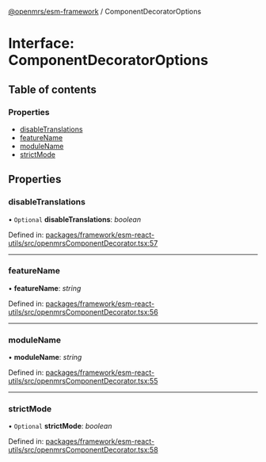 [@openmrs/esm-framework](../API.md) / ComponentDecoratorOptions

# Interface: ComponentDecoratorOptions

## Table of contents

### Properties

- [disableTranslations](componentdecoratoroptions.md#disabletranslations)
- [featureName](componentdecoratoroptions.md#featurename)
- [moduleName](componentdecoratoroptions.md#modulename)
- [strictMode](componentdecoratoroptions.md#strictmode)

## Properties

### disableTranslations

• `Optional` **disableTranslations**: *boolean*

Defined in: [packages/framework/esm-react-utils/src/openmrsComponentDecorator.tsx:57](https://github.com/openmrs/openmrs-esm-core/blob/master/packages/framework/esm-react-utils/src/openmrsComponentDecorator.tsx#L57)

___

### featureName

• **featureName**: *string*

Defined in: [packages/framework/esm-react-utils/src/openmrsComponentDecorator.tsx:56](https://github.com/openmrs/openmrs-esm-core/blob/master/packages/framework/esm-react-utils/src/openmrsComponentDecorator.tsx#L56)

___

### moduleName

• **moduleName**: *string*

Defined in: [packages/framework/esm-react-utils/src/openmrsComponentDecorator.tsx:55](https://github.com/openmrs/openmrs-esm-core/blob/master/packages/framework/esm-react-utils/src/openmrsComponentDecorator.tsx#L55)

___

### strictMode

• `Optional` **strictMode**: *boolean*

Defined in: [packages/framework/esm-react-utils/src/openmrsComponentDecorator.tsx:58](https://github.com/openmrs/openmrs-esm-core/blob/master/packages/framework/esm-react-utils/src/openmrsComponentDecorator.tsx#L58)
